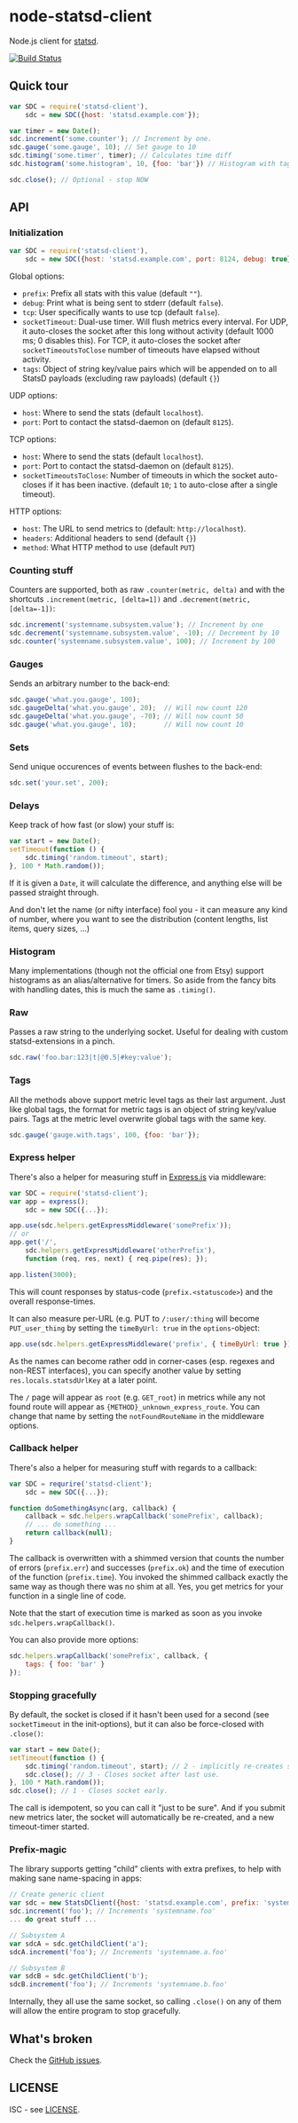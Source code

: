 node-statsd-client
==================

Node.js client for [statsd](https://github.com/etsy/statsd).

[![Build Status](https://secure.travis-ci.org/msiebuhr/node-statsd-client.png?branch=master)](http://travis-ci.org/msiebuhr/node-statsd-client)

Quick tour
----------

```javascript
var SDC = require('statsd-client'),
	sdc = new SDC({host: 'statsd.example.com'});

var timer = new Date();
sdc.increment('some.counter'); // Increment by one.
sdc.gauge('some.gauge', 10); // Set gauge to 10
sdc.timing('some.timer', timer); // Calculates time diff
sdc.histogram('some.histogram', 10, {foo: 'bar'}) // Histogram with tags

sdc.close(); // Optional - stop NOW
```

API
---

### Initialization

```javascript
var SDC = require('statsd-client'),
	sdc = new SDC({host: 'statsd.example.com', port: 8124, debug: true});
```

Global options:
 * `prefix`: Prefix all stats with this value (default `""`).
 * `debug`: Print what is being sent to stderr (default `false`).
 * `tcp`: User specifically wants to use tcp (default `false`).
 * `socketTimeout`: Dual-use timer. Will flush metrics every interval. For UDP,
   it auto-closes the socket after this long without activity (default 1000 ms;
   0 disables this). For TCP, it auto-closes the socket after `socketTimeoutsToClose` number of timeouts have elapsed without activity.
 * `tags`: Object of string key/value pairs which will be appended on to all StatsD payloads (excluding raw payloads) (default `{}`)

UDP options:
 * `host`: Where to send the stats (default `localhost`).
 * `port`: Port to contact the statsd-daemon on (default `8125`).

TCP options:
 * `host`: Where to send the stats (default `localhost`).
 * `port`: Port to contact the statsd-daemon on (default `8125`).
 * `socketTimeoutsToClose`: Number of timeouts in which the socket auto-closes if it has been inactive. (default `10`; `1` to auto-close after a single timeout).

HTTP options:
 * `host`: The URL to send metrics to (default: `http://localhost`).
 * `headers`: Additional headers to send (default `{}`)
 * `method`: What HTTP method to use (default `PUT`)

### Counting stuff

Counters are supported, both as raw `.counter(metric, delta)` and with the
shortcuts `.increment(metric, [delta=1])` and `.decrement(metric, [delta=-1])`:

```javascript
sdc.increment('systemname.subsystem.value'); // Increment by one
sdc.decrement('systemname.subsystem.value', -10); // Decrement by 10
sdc.counter('systemname.subsystem.value', 100); // Increment by 100
```

### Gauges

Sends an arbitrary number to the back-end:

```javascript
sdc.gauge('what.you.gauge', 100);
sdc.gaugeDelta('what.you.gauge', 20);  // Will now count 120
sdc.gaugeDelta('what.you.gauge', -70); // Will now count 50
sdc.gauge('what.you.gauge', 10);       // Will now count 10
```

### Sets

Send unique occurences of events between flushes to the back-end:

```javascript
sdc.set('your.set', 200);
```

### Delays

Keep track of how fast (or slow) your stuff is:

```javascript
var start = new Date();
setTimeout(function () {
	sdc.timing('random.timeout', start);
}, 100 * Math.random());
```

If it is given a `Date`, it will calculate the difference, and anything else
will be passed straight through.

And don't let the name (or nifty interface) fool you - it can measure any kind
of number, where you want to see the distribution (content lengths, list items,
query sizes, ...)

### Histogram

Many implementations (though not the official one from Etsy) support
histograms as an alias/alternative for timers. So aside from the fancy bits
with handling dates, this is much the same as `.timing()`.


### Raw

Passes a raw string to the underlying socket. Useful for dealing with custom
statsd-extensions in a pinch.

```javascript
sdc.raw('foo.bar:123|t|@0.5|#key:value');
```

### Tags

All the methods above support metric level tags as their last argument. Just like global tags, the format for metric tags is an object of string key/value pairs.
Tags at the metric level overwrite global tags with the same key.

```javascript
sdc.gauge('gauge.with.tags', 100, {foo: 'bar'});
```

### Express helper

There's also a helper for measuring stuff in [Express.js](http://expressjs.com)
via middleware:

```javascript
var SDC = require('statsd-client');
var app = express();
	sdc = new SDC({...});

app.use(sdc.helpers.getExpressMiddleware('somePrefix'));
// or
app.get('/',
	sdc.helpers.getExpressMiddleware('otherPrefix'),
	function (req, res, next) { req.pipe(res); });

app.listen(3000);
```

This will count responses by status-code (`prefix.<statuscode>`) and the
overall response-times.

It can also measure per-URL (e.g. PUT to `/:user/:thing` will become
`PUT_user_thing` by setting the `timeByUrl: true` in the `options`-object:

```javascript
app.use(sdc.helpers.getExpressMiddleware('prefix', { timeByUrl: true }));
```

As the names can become rather odd in corner-cases (esp. regexes and non-REST
interfaces), you can specify another value by setting `res.locals.statsdUrlKey`
at a later point.

The `/` page will appear as `root` (e.g. `GET_root`) in metrics while any not found route will appear as `{METHOD}_unknown_express_route`. You can change that name by setting the `notFoundRouteName` in the middleware options.


### Callback helper

There's also a helper for measuring stuff with regards to a callback:

```javascript
var SDC = requrire('statsd-client');
	sdc = new SDC({...});

function doSomethingAsync(arg, callback) {
	callback = sdc.helpers.wrapCallback('somePrefix', callback);
	// ... do something ...
	return callback(null);
}
```

The callback is overwritten with a shimmed version that counts the
number of errors (`prefix.err`) and successes (`prefix.ok`) and
the time of execution of the function (`prefix.time`).
You invoked the shimmed callback exactly the same way as though
there was no shim at all. Yes, you get metrics for your function in
a single line of code.

Note that the start of execution time is marked as soon as you
invoke `sdc.helpers.wrapCallback()`.

You can also provide more options:

```javascript
sdc.helpers.wrapCallback('somePrefix', callback, {
	tags: { foo: 'bar' }
});
```

### Stopping gracefully

By default, the socket is closed if it hasn't been used for a second (see
`socketTimeout` in the init-options), but it can also be force-closed with
`.close()`:

```javascript
var start = new Date();
setTimeout(function () {
	sdc.timing('random.timeout', start); // 2 - implicitly re-creates socket.
	sdc.close(); // 3 - Closes socket after last use.
}, 100 * Math.random());
sdc.close(); // 1 - Closes socket early.
```

The call is idempotent, so you can call it "just to be sure". And if you submit
new metrics later, the socket will automatically be re-created, and a new
timeout-timer started.

### Prefix-magic

The library supports getting "child" clients with extra prefixes, to help with
making sane name-spacing in apps:

```javascript
// Create generic client
var sdc = new StatsDClient({host: 'statsd.example.com', prefix: 'systemname'});
sdc.increment('foo'); // Increments 'systemname.foo'
... do great stuff ...

// Subsystem A
var sdcA = sdc.getChildClient('a');
sdcA.increment('foo'); // Increments 'systemname.a.foo'

// Subsystem B
var sdcB = sdc.getChildClient('b');
sdcB.increment('foo'); // Increments 'systemname.b.foo'
```

Internally, they all use the same socket, so calling `.close()` on any of them
will allow the entire program to stop gracefully.

What's broken
-------------

Check the [GitHub issues](https://github.com/msiebuhr/node-statsd-client/issues).

LICENSE
-------

ISC - see
[LICENSE](https://github.com/msiebuhr/node-statsd-client/blob/master/LICENSE).
